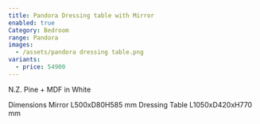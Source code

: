 ```yaml
---
title: Pandora Dressing table with Mirror
enabled: true
Category: Bedroom
range: Pandora
images:
  - /assets/pandora dressing table.png
variants:
  - price: 54900
---
```

N.Z. Pine + MDF in White

Dimensions
Mirror  L500xD80H585 mm
Dressing Table L1050xD420xH770 mm